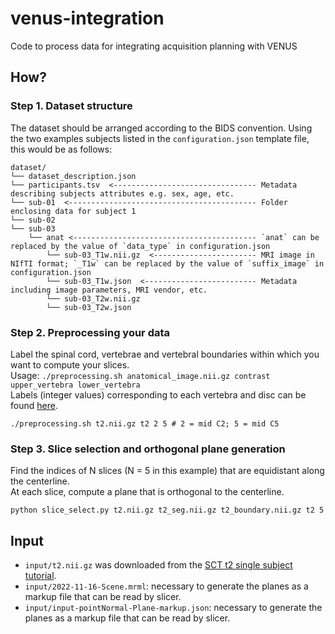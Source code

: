 # venus-integration
Code to process data for integrating acquisition planning with VENUS

## How?

### Step 1. Dataset structure
The dataset should be arranged according to the BIDS convention. Using the two examples subjects listed in the `configuration.json` template file, this would be as follows:
```
dataset/
└── dataset_description.json
└── participants.tsv  <-------------------------------- Metadata describing subjects attributes e.g. sex, age, etc.
└── sub-01  <------------------------------------------ Folder enclosing data for subject 1
└── sub-02
└── sub-03
    └── anat <----------------------------------------- `anat` can be replaced by the value of `data_type` in configuration.json
        └── sub-03_T1w.nii.gz  <----------------------- MRI image in NIfTI format; `_T1w` can be replaced by the value of `suffix_image` in configuration.json
        └── sub-03_T1w.json  <------------------------- Metadata including image parameters, MRI vendor, etc.
        └── sub-03_T2w.nii.gz
        └── sub-03_T2w.json
```


### Step 2. Preprocessing your data
Label the spinal cord, vertebrae and vertebral boundaries within which you want to compute your slices. \
Usage: `./preprocessing.sh anatomical_image.nii.gz contrast upper_vertebra lower_vertebra` \
Labels (integer values) corresponding to each vertebra and disc can be found [here](https://spinalcordtoolbox.com/user_section/tutorials/registration-to-template/vertebral-labeling/labeling-conventions.html).
```
./preprocessing.sh t2.nii.gz t2 2 5 # 2 = mid C2; 5 = mid C5
```

### Step 3. Slice selection and orthogonal plane generation
Find the indices of N slices (N = 5 in this example) that are equidistant along the centerline. \
At each slice, compute a plane that is orthogonal to the centerline. 
```
python slice_select.py t2.nii.gz t2_seg.nii.gz t2_boundary.nii.gz t2 5
```

## Input
* `input/t2.nii.gz` was downloaded from the [SCT t2 single subject tutorial](https://spinalcordtoolbox.com/user_section/tutorials/segmentation/before-starting.html).
* `input/2022-11-16-Scene.mrml`: necessary to generate the planes as a markup file that can be read by slicer.
* `input/input-pointNormal-Plane-markup.json`: necessary to generate the planes as a markup file that can be read by slicer.

